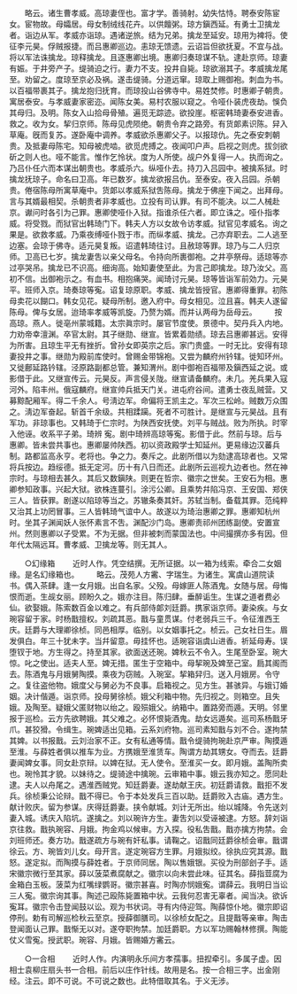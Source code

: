 <!-- { "loadSidebar": true } -->
　　略云。诸生曹孝威。高琼妻侄也。富才学。善骑射。幼失怙恃。聘泰安陈宦女。宦物故。母孀居。母女制绒线花卉。以供饘粥。琼方鎭西延。有勇士卫擒龙者。诣边从军。孝威亦诣琼。遇诸逆旅。结为兄弟。擒龙至延安。琼用为裨将。使征李元昊。俘贼报捷。而吕惠卿巡边。恚琼无馈遗。云诏旨但欲抚夏。不宜与战。将以军法诛擒龙。琼释擒龙。且逐惠卿出境。惠卿归奏琼谋不轨。逮赴京师。琼妻有娠。于井旁产子。缇骑迫之行。妻力不支。投井自毙。琼欲溺其子。孝威擒龙尾至。劝留之。度琼至京必及祸。遂击缇骑。分道远窜。琼取上赐御袍。刺血为书。以百福带裹其子。擒龙抱归抚育。而琼投山谷佛寺中。易姓焚修。时惠卿子朝贵。寓居泰安。与孝威妻家密迩。闻陈女美。易村农服以窥之。令哑仆装虎夜劫。悞负其母归。及明。陈女入山拾母骨殖。遍觅无踪迹。欲投崖。枢密韩琦妻泰安进香。救之。收为女。挈归京师。陈母见虎陨绝。朝贵令弃之路旁。有货郞素识陈。舁入草庵。旣而复苏。遂卧庵中调养。孝威欲杀惠卿父子。以报琼仇。先之泰安刺朝贵。及抵妻母陈宅。知母被虎啮。欲觅虎搏之。夜闻叩户声。启视之则虎。拔剑欲斫之则人也。哑不能言。惟作乞怜状。度为人所使。觇户外复得一人。执而询之。乃吕仆任六而本谋出朝贵也。孝威杀六。纵哑仆去。持刀入吕园中。被擒系狱。时擒龙抚琼子。命名曰卫高。年已数岁。擒龙欲报吕仇。至泰安。夜入吕园。杀朝贵。倦宿陈母所寓草庵中。货郞以孝威系狱吿陈母。擒龙于佛座下闻之。出拜母。言与其婿最相契。杀朝贵者非孝威也。立投有司认罪。有司不能决。以二人械赴京。谳问时各引为己罪。惠卿使哑仆入狱。指谁杀任六者。即立诛之。哑仆指孝威。将受戮。而狱官出韩琦门下。韩夫人方以女故令访孝威。狱官见孝威名。询之果是。欲救孝威。乃乘夜缚哑仆戮于市。而纵孝威、擒龙。己亦弃职去。二人逃至边塞。会琼于佛寺。适元昊复叛。诏遣韩琦往讨。且赦琼等罪。琼乃与二人归京师。卫高已七岁。擒龙妻吿以亲父母名。令持向所裹御袍。之井亭祭母。适琼等亦过亭哭吊。擒龙已不识高。细询高。始知妻使至此。为言己即擒龙。琼乃汝父。高初不信。出御袍示之。有血书。相抱痛哭。闻琦讨元昊。琼等皆诣军前効力。元昊平。班师入京。琦奏琼等寃。诏复琼原职。孝威、擒龙皆授官。惠卿得重罪。初陈母卖花以餬口。韩女见花。疑母所制。邀入府中。母女相见。泣且喜。韩夫人遂留陈母。俾与女居。迨琦率孝威等凯旋。乃赘为婿。而并认两母为岳母云。 
　　按高琼。燕人。徙亳州蒙城籍。太宗眞宗时。屡官节度使。景德中。契丹兵入内地。力劝帝幸澶渊。卒官太尉。其子继勋、继宣。皆累着勋绩。琼去吕惠卿甚远。安得为所害。且琼生平无有挫折。曾孙女即英宗之后。家门贵盛。一时无比。安得有琼妻投井之事。继勋为殿前库使时。曾赐金带锦袍。又尝为麟府州钤辖。徙知环州。又徙鄜延路钤辖。泾原路副都总管。兼知渭州。剧中御袍百福带及鎭西延之说。或影借于此。又继宣传云。元昊反。声言侵关陇。继宣请备麟府。未几。羌兵果入寇河外。陷丰州。俄寇麟府。继宣帅兵抵天门关。进屯府谷间。遣勇士夜乱贼营。又募黥配厢军。得二千余人。号淸边军。命偏将王凯主之。军次三松岭。贼数万众围之。淸边军奋起。斩首千余级。共相蹂躏。死者不可胜计。是继宣与元昊战。且有军功。非琼事也。又韩琦于仁宗时。为陕西安抚使。刘平与贼战。败为所执。时宰入他诬。收系平子弟。琦辨 寃。剧中琦辨高琼等寃。影借于此。然前与琼。后与惠卿。皆未尝共事也。惠卿屡帅陕西。初以资政殿学士知延州。更易缘边汉蕃兵制。路都监高永亨。老将也。争之力。奏斥之。此剧所借以为劾逮高琼者也。又常将兵按边。趋绥德。抵无定河。历十有八日而还。此剧所云巡视九边者也。然在神宗时。与琼相去甚久。其后又数鎭陕。则更在哲宗、徽宗之世矣。王安石为相。惠卿参知政事。兴起大狱。欲株连蔓引。涂污公卿。且乘势幷陷冯京、王安国、郑侠三人。皆获罪。剧遂以陷琼等当之。苏辙条奏其奸。苏轼当制。备载其罪。范纯粹又治其上功罔冒事。三人皆韩琦气谊中人。故遂以为琦治惠卿之罪。惠卿知杭州时。坐其子渊闻妖人张怀素言不吿。渊配沙门岛。惠卿责祁州团练副使。安置宣州。然则惠卿以子受累。不为无据。但非被刺而蒙国法也。中间撮撰亦多有因。但年代太隔远耳。曹孝威、卫擒龙等。则无其人。 

　　○幻缘箱 
　　近时人作。凭空结撰。无所证据。以一箱为线索。牵合二女姻缘。是名幻缘箱也。 
　　略云。茂苑人方霱、字瑞生。为诸生。寓虞山道院读书。偶入茶肆。逢一女月娥。出自名家。父殁。母嫁匪人陈酒鬼。女随与居。母悔恨而逝。生觇女丽。顾盼久之。娥亦注目。陈归肆。垂醉诟生。生谋之道者费必仙。欲娶娥。陈索数百金以难之。有兵部侍郞刘廷爵。携家诣京师。妻染疾。与女琬容留于家。时杨戬擅权。刘疏其恶。戬与童贯谋。付老弱兵三千。令征淮西王庆。廷爵与大理卿徐桢。同邑相厚。临别。以女姻事托之。桢云。己女社日生。眉发俱白。年三十犹未字。当幷留意。毋挂怀也。适琬容诣虞山进香。祈延母寿。误堕钗于地。方生得之。持至其家。欲面送还琬。婢秋云不令入。生尾至卧室。琬大惊。叱之使出。适夫人至。婢无措。匿生于空箱中。母挈琬及婢至己室。扃其阁而去。陈酒鬼与月娥舅陶摸。乘夜为窃贼。入琬室。挈箱舁归。送入月娥房。令守之。复往盗他物。娥度父与舅必为不良事。启箱视之。见方生。甚骇异。与娥订婚姻。决计偕遁。诣京师。投母舅徐桢。娥父利箱中物。先归视之。则箱空。且失娥。及陶至。疑娥父匿财物以绐之。殴殒娥父。纳箱中。置路旁而遁。天明。邻里报于巡检。云方先欲聘娥。其父难之。必怀恨毙酒鬼。劫女远遁矣。巡司系杨戬牙爪。甚狡猾。令缉生。琬婢适出见箱。云系刘府物。巡司素知戬与刘不合。遂拘禁其婢。以书报戬。云刘治家不正。女有私通等情。戬令缇骑拘琬赴京严审。陶摸遁至淮。与薛姓者俱以推车为业。方携娥至淮赁车。陶谓方劫其甥女。夺而去。廷爵妻闻婢女事。同女赴京辩。以婢在狱。无人使令。至淮买一女。即月娥。盖陶所卖也。琬怜其才貌。以妹待之。缇骑途中擒琬。云审箱中事。娥云我亦知之。愿同赴逮。夫人以舟尾之。遇淮西贼党。知廷爵妻。遂劫献王庆。初廷爵请救。戬拒不发兵。徐桢秉公论辩。戬不得已。令于本处发兵三百以助。廷爵败入古庙。遇方生。献计败庆。留为参谋。庆得廷爵妻。挟令献城。刘计无所出。绐以城降。令先送刘妻入城。诱庆入陷坑。遂擒之。刘以琬许方生。妻吿刘以受诬被逮。方怒。辞刘诣京往救。戬执琬容、月娥。拘金鸡以候审。方入探。役私吿戬。戬亦擒方拘禁。会刘班师还。奏方功。戬遂疏方与琬有奸私事。请鞠之。诏戬同廷爵徐桢会审。戬谓徐云。方、琬皆刘儿女。母开言。遂定琬容方生罪。月娥拟绞。徐执应究其源。戬怒。遂定拟。而陶摸与薛姓者。于京师同居。陶以售娥银。买役为刑部刽子手。适宋徽宗微行至其家。薛以菠菜煮腐献之。徽宗以向未尝此味。征其名。薛指荳腐为金箱白玉板。菠菜为红嘴绿鹦哥。徽宗甚喜。时陶亦悯娥寃。谓薛云。我明日当讼三人寃。徽宗询其事。陶述己殴陈毙置箱中状。云我何忍害无辜者。闻当决。欲诉寃耳。徽宗令击登闻鼓以讼。观为书状词。寻有内侍迎驾。陶薛惊仆地。徽宗即诏停刑。勅有司解巡检秋云至京。授薛御膳司。以徐桢女配之。且提戬等亲审。陶击登闻面认己罪。戬惭无以对。遂夺职拘禁。加廷爵职。方以军功赐翰林修撰。陶能仗义雪寃。授武职。琬容、月娥。皆赐婚方霱云。 

　　○一合相 
　　近时人作。内演明永乐间方孝孺事。扭揑牵引。多属子虚。因相士袁柳庄扇头书一合相。前后以庄作针线。故用是名。按一合相三字。出金刚经。注云。即不可说。不可说之数也。此特借取其名。于义无涉。 
